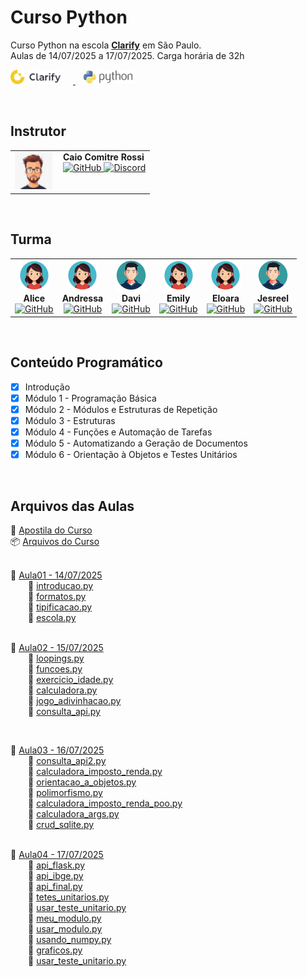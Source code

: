 # Curso Python

Curso Python na escola [**Clarify**](https://clarify.com.br) em São Paulo.  
Aulas de 14/07/2025 a 17/07/2025. Carga horária de 32h

<p align="left">
  <a href="https://clarify.com.br/" target="_blank" rel="noopener noreferrer">
  <img src="docs/img/logo-clarify.png" alt="Logo Clarify" width="80" style="margin-right: 20px;">
  </a>
  &nbsp;&nbsp;
  <a href="https://www.python.org/" target="_blank" rel="noopener noreferrer">
  <img src="docs/img/logo-python.jpg" alt="Logo Python" width="80"> 
  </a>
</p>

<br>


## Instrutor

<table>
  <tr>
    <td>
      <img src="docs/img/prof.jpg" alt="Foto do Instrutor" width="60">
    </td>
    <td style="vertical-align: top; padding-left: 10px;">
      <strong>Caio Comitre Rossi</strong><br>
      <a href="https://github.com/caioross">
        <img src="https://img.shields.io/badge/-GitHub-333333?style=flat&logo=github" alt="GitHub">
      </a>
      <a href="https://discord.com/login">
        <img  src="https://img.shields.io/discord/:serverId" alt="Discord"/>
      </a>
    </td>
  </tr>
</table>

<br>



## Turma

<table>
  <tr>
    <td align="center">
      <img src="docs/img/fem.png" alt="Foto Alice" width="50"><br>
      <strong>Alice</strong><br>
      <a href="https://github.com/alicegpierce">
        <img src="https://img.shields.io/badge/-GitHub-333333?style=flat&logo=github" alt="GitHub">
      </a>
    </td>
    <td align="center">
      <img src="docs/img/fem.png" alt="Foto Andressa" width="50"><br>
      <strong>Andressa</strong><br>
      <a href="https://github.com/Andressa202">
        <img src="https://img.shields.io/badge/-GitHub-333333?style=flat&logo=github" alt="GitHub">
      </a>
    </td>
    <td align="center">
      <img src="docs/img/masc.png" alt="Foto Davi" width="50"><br>
      <strong>Davi</strong><br>
      <a href="https://github.com/Davipereiraaz">
        <img src="https://img.shields.io/badge/-GitHub-333333?style=flat&logo=github" alt="GitHub">
      </a>
    </td>
    <td align="center">
      <img src="docs/img/fem.png" alt="Foto Emily" width="50"><br>
      <strong>Emily</strong><br>
      <a href="https://github.com/basiqly">
        <img src="https://img.shields.io/badge/-GitHub-333333?style=flat&logo=github" alt="GitHub">
      </a>
    </td>
    <td align="center">
      <img src="docs/img/fem.png" alt="Foto Eloara" width="50"><br>
      <strong>Eloara</strong><br>
      <a href="https://github.com/eloaranathane">
        <img src="https://img.shields.io/badge/-GitHub-333333?style=flat&logo=github" alt="GitHub">
      </a>
    </td>
    <td align="center">
      <img src="docs/img/masc.png" alt="Foto Jesreel" width="50"><br>
      <strong>Jesreel</strong><br>
      <a href="https://github.com/jesreel">
        <img src="https://img.shields.io/badge/-GitHub-333333?style=flat&logo=github" alt="GitHub">
      </a>
    </td>
  </tr>
</table>

<br>


## Conteúdo Programático
- [x] Introdução
- [x] Módulo 1 - Programação Básica
- [x] Módulo 2 - Módulos e Estruturas de Repetição
- [x] Módulo 3 - Estruturas
- [x] Módulo 4 - Funções e Automação de Tarefas
- [x] Módulo 5 - Automatizando a Geração de Documentos
- [x] Módulo 6 - Orientação à Objetos e Testes Unitários

<br>


## Arquivos das Aulas

📘 [Apostila do Curso](docs/ApostilaPython.pdf)  
📦 [Arquivos do Curso](docs/arquivos_curso_python.zip)  
<br>

📁 [Aula01 - 14/07/2025](aula01/)  
  📄 [introducao.py](aula01/introducao.py)  
  📄 [formatos.py](aula01/formatos.py)  
  📄 [tipificacao.py](aula01/tipificacao.py)  
  📄 [escola.py](aula01/escola.py)  
<br>

📁 [Aula02 - 15/07/2025](Aula02/)  
  📄 [loopings.py](aula02/loopings.py)  
  📄 [funcoes.py](aula02/funcoes.py)  
  📄 [exercicio_idade.py](aula02/exercicio_idade.py)  
  📄 [calculadora.py](aula02/calculadora.py)   
  📄 [jogo_adivinhacao.py](aula02/jogo_adivinhacao.py)   
  📄 [consulta_api.py](aula02/consulta_api.py)  
  
<br>

📁 [Aula03 - 16/07/2025](aula03/)  
  📄 [consulta_api2.py](aula03/consuta_api2.py)  
  📄 [calculadora_imposto_renda.py](aula03/calculadora_imposto_renda.py)    
  📄 [orientacao_a_objetos.py](aula03/orientacao_a_objetos.py)    
  📄 [polimorfismo.py](aula03/polimorfismo.py)   
  📄 [calculadora_imposto_renda_poo.py](aula03/calculadora_imposto_renda_poo.py)   
  📄 [calculadora_args.py](aula03/calculadora_args.py)    
  📄 [crud_sqlite.py](aula03/crud_sqlite.py)  
<br>

📁 [Aula04 - 17/07/2025](aula04/)  
  📄 [api_flask.py](aula04/api_flask.py)  
  📄 [api_ibge.py](aula04/api_ibge.py)    
  📄 [api_final.py](aula04/api_final.py)  
  📄 [tetes_unitarios.py](aula04/testes_unitarios.py)             
  📄 [usar_teste_unitario.py](aula04/usar_teste_unitario.py)  
  📄 [meu_modulo.py](aula04/meu_modulo.py)        
  📄 [usar_modulo.py](aula04/usar_modulo.py)       
  📄 [usando_numpy.py](aula04/usando_numpy.py)          
  📄 [graficos.py](aula04/graficos.py)         
  📄 [usar_teste_unitario.py](aula04/usar_teste_unitario.py)
  
  
    
